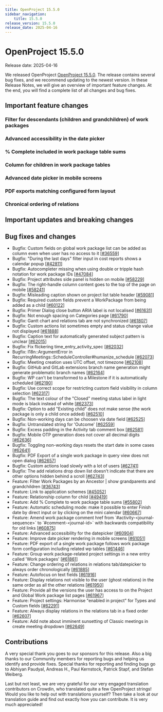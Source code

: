 ```yaml
---
title: OpenProject 15.5.0
sidebar_navigation:
    title: 15.5.0
release_version: 15.5.0
release_date: 2025-04-16
---
```


# OpenProject 15.5.0

Release date: 2025-04-16

We released OpenProject [OpenProject 15.5.0](https://community.openproject.org/versions/2171). The release contains several bug fixes, and we recommend updating to the newest version. In these Release Notes, we will give an overview of important feature changes. At the end, you will find a complete list of all changes and bug fixes.

## Important feature changes

### Filter for descendants (children and grandchildren) of work packages

### Advanced accessibility in the date picker

### % Complete included in work package table sums

### Column for children in work package tables

### Advanced date picker in mobile screens

### PDF exports matching configured form layout

### Chronical ordering of relations

## Important updates and breaking changes

<!-- Remove this section if empty, add to it in pull requests linking to tickets and provide information -->

<!--more-->

## Bug fixes and changes

<!-- Warning: Anything within the below lines will be automatically removed by the release script -->
<!-- BEGIN AUTOMATED SECTION -->

- Bugfix: Custom fields on global work package list can be added as column even when user has no access to it \[[#36559](https://community.openproject.org/wp/36559)\]
- Bugfix: &quot;During the last days&quot; filter input in cost reports shows a calendar popup \[[#42811](https://community.openproject.org/wp/42811)\]
- Bugfix: Autocompleter missing when using double or tripple hash notation for work package IDs \[[#47084](https://community.openproject.org/wp/47084)\]
- Bugfix: Project attributes side panel is hidden on mobile \[[#58229](https://community.openproject.org/wp/58229)\]
- Bugfix: The right-handle column content goes to the top of the page on mobile \[[#58241](https://community.openproject.org/wp/58241)\]
- Bugfix: Misleading caption shown on project list table header \[[#59081](https://community.openproject.org/wp/59081)\]
- Bugfix: Required custom fields prevent a WorkPackage from being added as a child \[[#60122](https://community.openproject.org/wp/60122)\]
- Bugfix: Primer Dialog close button ARIA label is not localised \[[#61631](https://community.openproject.org/wp/61631)\]
- Bugfix: Not enough spacing on Categories page \[[#61790](https://community.openproject.org/wp/61790)\]
- Bugfix: Gantt chart and relations tab are not synchronized \[[#61807](https://community.openproject.org/wp/61807)\]
- Bugfix: Custom actions list sometimes empty and status change value not displayed \[[#61888](https://community.openproject.org/wp/61888)\]
- Bugfix: Caption text for automatically generated subject pattern is unclear \[[#62015](https://community.openproject.org/wp/62015)\]
- Bugfix: Fix flickering time\_entry\_activity\_spec \[[#62032](https://community.openproject.org/wp/62032)\]
- Bugfix: I18n::ArgumentError in RecurringMeetings::ScheduleController#humanize\_schedule \[[#62073](https://community.openproject.org/wp/62073)\]
- Bugfix: Meeting creation uses UTC offset, not timezone \[[#62108](https://community.openproject.org/wp/62108)\]
- Bugfix: GitHub and GitLab extensions branch name generation might generate problematic branch names \[[#62164](https://community.openproject.org/wp/62164)\]
- Bugfix: WP can&#39;t be transformed to a Milestone if it is automatically scheduled \[[#62190](https://community.openproject.org/wp/62190)\]
- Bugfix: Use correct scope for restricting custom field visibility in column selection \[[#62317](https://community.openproject.org/wp/62317)\]
- Bugfix: The text colour of the &quot;Closed&quot; meeting status label in light mode is black instead of white \[[#62373](https://community.openproject.org/wp/62373)\]
- Bugfix: Option to add &quot;Existing child&quot; does not make sense (the work package is only a child once added) \[[#62510](https://community.openproject.org/wp/62510)\]
- Bugfix: Non-working days can be choosen via date field \[[#62525](https://community.openproject.org/wp/62525)\]
- Bugfix: Untranslated string for &#39;Outcome&#39; \[[#62559](https://community.openproject.org/wp/62559)\]
- Bugfix: Excess padding in the Activity tab comment box \[[#62581](https://community.openproject.org/wp/62581)\]
- Bugfix: Mobile OTP generation does not cover all decimal digits \[[#62636](https://community.openproject.org/wp/62636)\]
- Bugfix: Toggling non-working days resets the start date in some cases \[[#62641](https://community.openproject.org/wp/62641)\]
- Bugfix: PDF Export of a single work package in query view does not open dialog \[[#62657](https://community.openproject.org/wp/62657)\]
- Bugfix: Custom actions load slowly with a lot of users \[[#62741](https://community.openproject.org/wp/62741)\]
- Bugfix: The add relations drop down list doesn&#39;t indicate that there are other options hidden behind a scroll \[[#62743](https://community.openproject.org/wp/62743)\]
- Feature: Filter Work Packages by an Ancestor | show grandparents and grandchildren \[[#36743](https://community.openproject.org/wp/36743)\]
- Feature: Link to application schemes \[[#45052](https://community.openproject.org/wp/45052)\]
- Feature: Relationship column for child \[[#49419](https://community.openproject.org/wp/49419)\]
- Feature: Add % Complete to work package table sums \[[#55802](https://community.openproject.org/wp/55802)\]
- Feature: Automatic scheduling mode: make it possible to enter Finish date by direct input or by clicking on the mini calendar \[[#60667](https://community.openproject.org/wp/60667)\]
- Feature: Amend work package comment href from \`#activity-&lt;journal-sequence&gt;\` to \`#comment-&lt;journal-id&gt;\` with backwards compatibility for old links \[[#60875](https://community.openproject.org/wp/60875)\]
- Feature: Advanced accessibility for the datepicker \[[#60904](https://community.openproject.org/wp/60904)\]
- Feature: Improve date picker rendering in mobile screens \[[#61051](https://community.openproject.org/wp/61051)\]
- Feature: PDF export of a single work package follows work package form configuration including related wp tables \[[#61446](https://community.openproject.org/wp/61446)\]
- Feature: Group work package-related project settings in a new entry called &#39;Work packages&#39; \[[#61861](https://community.openproject.org/wp/61861)\]
- Feature: Change ordering of relations in relations tab/datepicker to always order chronologically \[[#61885](https://community.openproject.org/wp/61885)\]
- Feature: Autofocus on text fields \[[#61916](https://community.openproject.org/wp/61916)\]
- Feature: Display relations not visible to the user (ghost relations) in the same order as all the other relations \[[#61950](https://community.openproject.org/wp/61950)\]
- Feature: Provide all the versions the user has access to on the Project and Global Work package list pages \[[#61967](https://community.openproject.org/wp/61967)\]
- Feature: Project settings: Harmonise &quot;enabled in project&quot; for Types and Custom fields \[[#62291](https://community.openproject.org/wp/62291)\]
- Feature: Always display relations in the relations tab in a fixed order \[[#62607](https://community.openproject.org/wp/62607)\]
- Feature: Add note about imminent sunsetting of Classic meetings in create meeting dropdown \[[#62649](https://community.openproject.org/wp/62649)\]

<!-- END AUTOMATED SECTION -->
<!-- Warning: Anything above this line will be automatically removed by the release script -->

## Contributions
A very special thank you goes to our sponsors for this release.
Also a big thanks to our Community members for reporting bugs and helping us identify and provide fixes.
Special thanks for reporting and finding bugs go to Abhiyan Paudyal, Andreas H., Paul Kernstock, Patrick Stapf, and Stefan Weiberg.

Last but not least, we are very grateful for our very engaged translation contributors on Crowdin, who translated quite a few OpenProject strings!
Would you like to help out with translations yourself?
Then take a look at our translation guide and find out exactly how you can contribute.
It is very much appreciated!

